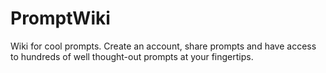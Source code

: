 # PromptWiki
Wiki for cool prompts. Create an account, share prompts and have access to hundreds of well thought-out prompts at your fingertips.
